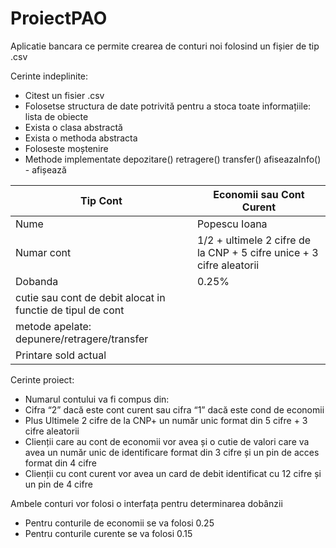 # ProiectPAO
Aplicatie bancara ce permite crearea de conturi noi folosind un fișier de tip .csv

Cerinte indeplinite:
- Citest un fisier .csv
- Folosetse structura de date potrivită pentru a stoca toate informațiile: lista de obiecte
- Exista o clasa abstractă
- Exista o methoda abstracta
- Foloseste moștenire
- Methode implementate 
depozitare()
retragere()
transfer()
afiseazaInfo() - afișează



| Tip Cont | Economii sau Cont Curent |
--- | --- |
| Nume | Popescu Ioana |
| Numar cont | 1/2 + ultimele 2 cifre de la CNP + 5 cifre unice + 3 cifre aleatorii  |
| Dobanda | 0.25%|
| cutie sau cont de debit alocat in functie de tipul de cont |  |
| metode apelate: depunere/retragere/transfer| |
| Printare sold actual | |

Cerinte proiect:
-   Numarul contului va fi compus din:
-   Cifra “2” dacă este cont curent sau cifra “1” dacă este cond de economii
-   Plus Ultimele 2 cifre de la CNP+ un număr unic format din 5 cifre + 3 cifre aleatorii
-   Clienții care au cont de economii vor avea și o cutie de valori care va avea un număr unic de identificare format din 3 cifre și un pin de acces format din 4 cifre
-   Clienții cu cont curent vor avea un card de debit identificat cu 12 cifre și un pin de 4 cifre

Ambele conturi vor folosi o interfața pentru determinarea dobânzii
- Pentru conturile de economii se va folosi 0.25
- Pentru conturile curente se va folosi 0.15
